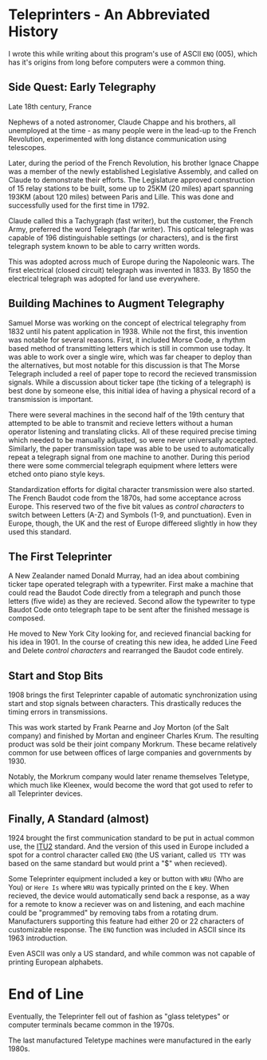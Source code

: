 # Teleprinters - An Abbreviated History

I wrote this while writing about this program's use of
ASCII `ENQ` (005), which has it's origins from long before
computers were a common thing.

## Side Quest: Early Telegraphy

Late 18th century, France

Nephews of a noted astronomer, Claude Chappe and his brothers, all
unemployed at the time - as many people were in the lead-up to the
French Revolution, experimented with long distance communication
using telescopes.

Later, during the period of the French Revolution, his brother Ignace
Chappe was a member of the newly established Legislative Assembly, and
called on Claude to demonstrate their efforts.  The Legislature
approved construction of 15 relay stations to be built, some up to
25KM (20 miles) apart spanning 193KM (about 120 miles) between Paris
and Lille.  This was done and successfully used for the first time
in 1792.

Claude called this a Tachygraph (fast writer), but the customer, the
French Army, preferred the word Telegraph (far writer).  This optical
telegraph was capable of 196 distinguishable settings (or characters),
and is the first telegraph system known to be able to carry written
words.

This was adopted across much of Europe during the Napoleonic wars.
The first electrical (closed circuit) telegraph was invented in 1833.
By 1850 the electrical telegraph was adopted for land use everywhere.

## Building Machines to Augment Telegraphy

Samuel Morse was working on the concept of electrical telegraphy from
1832 until his patent application in 1938.  While not the first, this
invention was notable for several reasons.  First, it included 
Morse Code, a rhythm based method of transmitting letters which is 
still in common use today.  It was able to work over a single wire,
which was far cheaper to deploy than the alternatives, but most
notable for this discussion is that The Morse Telegraph included a
reel of paper tope to record the recieved transmission signals.
While a discussion about ticker tape (the ticking of a telegraph) is
best done by someone else, this initial idea of having a physical
record of a transmission is important.

There were several machines in the second half of the 19th century 
that attempted to be able to transmit and recieve letters without
a human operator listening and translating clicks.  All of these
required precise timing which needed to be manually adjusted, so 
were never universally accepted.  Similarly, the paper transmission
tape was able to be used to automatically repeat a telegraph signal
from one machine to another.  During this period there were
some commercial telegraph equipment where letters were etched onto
piano style keys.

Standardization efforts for digital character transmission were
also started.  The French Baudot code from the 1870s, had some
acceptance across Europe.  This reserved two of the five bit values as
*control characters* to switch between Letters (A-Z) and
Symbols (1-9, and punctuation).  Even in Europe, though, the UK and
the rest of Europe differeed slightly in how they
used this standard.

## The First Teleprinter

A New Zealander named Donald Murray, had an idea about
combining ticker tape operated telegraph with a typewriter.
First make a machine that could read the Baudot Code directly from
a telegraph and punch those letters (five wide) as they are recieved.
Second allow the typewriter to type Baudot Code onto telegraph tape to
be sent after the finished message is composed.

He moved to New York City looking for, and recieved financial backing
for his idea in 1901.  In the course of creating this new idea, he
added Line Feed and Delete *control characters* and rearranged the
Baudot code entirely.

## Start and Stop Bits

1908 brings the first Teleprinter capable of automatic
synchronization using start and stop signals between characters.
This drastically reduces the timing errors in transmissions.

This was work started by Frank Pearne and Joy Morton (of the Salt
company) and finished by Mortan and engineer Charles Krum.  The
resulting product was sold be their joint company Morkrum.
These became relatively common for use between offices of large
companies and governments by 1930.

Notably, the Morkrum company would later rename themselves Teletype,
which much like Kleenex, would become the word that got used to refer
to all Teleprinter devices.

## Finally, A Standard (almost)

1924 brought the first communication standard to be put in actual 
common use, the [ITU2](https://en.wikipedia.org/wiki/Baudot_code#ITA2) 
standard.  And the version of this used in Europe included a spot for a
control character called `ENQ` (the US variant, called `US TTY` was
based on the same standard but would print a "$" when recieved).

Some Teleprinter equipment included a key or button with
`WRU` (Who are You) or `Here Is` where `WRU` was typically printed on
the `E` key.  When recieved, the device would automatically send back
a response, as a way for a remote to know a reciever was on and
listening, and each machine could be "programmed" by removing tabs
from a rotating drum.  Manufacturers supporting this feature had
either 20 or 22 characters of customizable response.
The `ENQ` function was included in ASCII since its 1963 introduction.

Even ASCII was only a US standard, and while common was not capable
of printing European alphabets.

# End of Line

Eventually, the Teleprinter fell out of fashion as "glass teletypes"
or computer terminals became common in the 1970s.

The last manufactured Teletype machines were manufactured in the
early 1980s.

